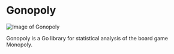# Gonopoly
![Image of Gonopoly](https://raw.githubusercontent.com/LoveMHz/Gonopoly/git-media/header_gonopoly.png)

Gonopoly is a Go library for statistical analysis of the board game Monopoly.
